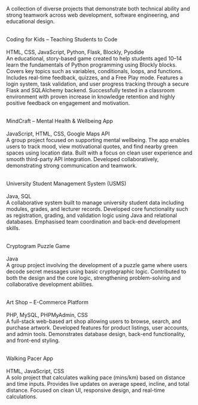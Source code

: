 A collection of diverse projects that demonstrate both technical ability and strong teamwork across web development, software engineering, and educational design.<br><br>

Coding for Kids – Teaching Students to Code<br><br>
HTML, CSS, JavaScript, Python, Flask, Blockly, Pyodide<br>
An educational, story-based game created to help students aged 10–14 learn the fundamentals of Python programming using Blockly blocks. Covers key topics such as variables, conditionals, loops, and functions. Includes real-time feedback, quizzes, and a Free Play mode.
Features a login system, task validation, and user progress tracking through a secure Flask and SQLAlchemy backend. Successfully tested in a classroom environment with proven increase in knowledge retention and highly positive feedback on engagement and motivation.<br><br>

MindCraft – Mental Health & Wellbeing App<br><br>
JavaScript, HTML, CSS, Google Maps API<br>
A group project focused on supporting mental wellbeing. The app enables users to track mood, view motivational quotes, and find nearby green spaces using location data.
Built with a focus on clean user experience and smooth third-party API integration. Developed collaboratively, demonstrating strong communication and teamwork.<br><br>

University Student Management System (USMS)<br><br>
Java, SQL<br>
A collaborative system built to manage university student data including modules, grades, and lecturer records. Developed core functionality such as registration, grading, and validation logic using Java and relational databases.
Emphasised team coordination and back-end development skills.<br><br>

Cryptogram Puzzle Game<br><br>
Java<br>
A group project involving the development of a puzzle game where users decode secret messages using basic cryptographic logic. Contributed to both the design and the core logic, strengthening problem-solving and collaborative development abilities.<br><br>

Art Shop – E-Commerce Platform<br><br>
PHP, MySQL, PHPMyAdmin, CSS<br>
A full-stack web-based art shop allowing users to browse, search, and purchase artwork. Developed features for product listings, user accounts, and admin tools.
Demonstrates database design, back-end functionality, and front-end styling.<br><br>

Walking Pacer App<br><br>
HTML, JavaScript, CSS<br>
A solo project that calculates walking pace (mins/km) based on distance and time inputs. Provides live updates on average speed, incline, and total distance.
Focused on clean UI, responsive design, and real-time calculations.

